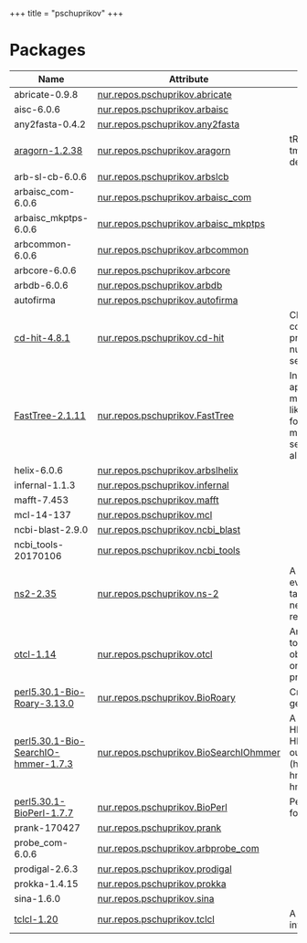 
+++
title = "pschuprikov"
+++

# Packages

Name | Attribute | Description
-----|-----------|------------
abricate-0.9.8|[nur.repos.pschuprikov.abricate](https://github.com/nix-community/nur-combined/tree/master/repos/pschuprikov/pkgs/bioinf/abricate/default.nix#L7)|
aisc-6.0.6|[nur.repos.pschuprikov.arbaisc](https://github.com/nix-community/nur-combined/tree/master/repos/pschuprikov/pkgs/bioinf/arb/aisc/default.nix#L3)|
any2fasta-0.4.2|[nur.repos.pschuprikov.any2fasta](https://github.com/nix-community/nur-combined/tree/master/repos/pschuprikov/pkgs/bioinf/any2fasta/default.nix#L3)|
[aragorn-1.2.38](http://130.235.244.92/ARAGORN/)|[nur.repos.pschuprikov.aragorn](https://github.com/nix-community/nur-combined/tree/master/repos/pschuprikov/pkgs/bioinf/aragorn/default.nix#L21)|tRNA (and tmRNA) detection
arb-sl-cb-6.0.6|[nur.repos.pschuprikov.arbslcb](https://github.com/nix-community/nur-combined/tree/master/repos/pschuprikov/pkgs/bioinf/arb/sl/cb/default.nix#L3)|
arbaisc_com-6.0.6|[nur.repos.pschuprikov.arbaisc_com](https://github.com/nix-community/nur-combined/tree/master/repos/pschuprikov/pkgs/bioinf/arb/aisc_com/default.nix#L3)|
arbaisc_mkptps-6.0.6|[nur.repos.pschuprikov.arbaisc_mkptps](https://github.com/nix-community/nur-combined/tree/master/repos/pschuprikov/pkgs/bioinf/arb/aisc_mkptps/default.nix#L3)|
arbcommon-6.0.6|[nur.repos.pschuprikov.arbcommon](https://github.com/nix-community/nur-combined/tree/master/repos/pschuprikov/pkgs/bioinf/arb/common/default.nix#L3)|
arbcore-6.0.6|[nur.repos.pschuprikov.arbcore](https://github.com/nix-community/nur-combined/tree/master/repos/pschuprikov/pkgs/bioinf/arb/core/default.nix#L3)|
arbdb-6.0.6|[nur.repos.pschuprikov.arbdb](https://github.com/nix-community/nur-combined/tree/master/repos/pschuprikov/pkgs/bioinf/arb/db/default.nix#L3)|
autofirma|[nur.repos.pschuprikov.autofirma](https://github.com/nix-community/nur-combined/tree/master/repos/pschuprikov/pkgs/autofirma/default.nix#L3)|
[cd-hit-4.8.1](http://weizhongli-lab.org/cd-hit/)|[nur.repos.pschuprikov.cd-hit](https://github.com/nix-community/nur-combined/tree/master/repos/pschuprikov/pkgs/bioinf/cd-hit/default.nix#L30)|Clustering and comparing protein or nucleotide sequences
[FastTree-2.1.11](http://www.microbesonline.org/fasttree/)|[nur.repos.pschuprikov.FastTree](https://github.com/nix-community/nur-combined/tree/master/repos/pschuprikov/pkgs/bioinf/fasttree/default.nix#L21)|Inference of approximately-maximum-likelihood trees for large multiple sequence alignments
helix-6.0.6|[nur.repos.pschuprikov.arbslhelix](https://github.com/nix-community/nur-combined/tree/master/repos/pschuprikov/pkgs/bioinf/arb/sl/helix/default.nix#L3)|
infernal-1.1.3|[nur.repos.pschuprikov.infernal](https://github.com/nix-community/nur-combined/tree/master/repos/pschuprikov/pkgs/bioinf/infernal/default.nix#L3)|
mafft-7.453|[nur.repos.pschuprikov.mafft](https://github.com/nix-community/nur-combined/tree/master/repos/pschuprikov/pkgs/bioinf/mafft/default.nix#L3)|
mcl-14-137|[nur.repos.pschuprikov.mcl](https://github.com/nix-community/nur-combined/tree/master/repos/pschuprikov/pkgs/bioinf/mcl/default.nix#L3)|
ncbi-blast-2.9.0|[nur.repos.pschuprikov.ncbi_blast](https://github.com/nix-community/nur-combined/tree/master/repos/pschuprikov/pkgs/bioinf/ncbi_blast/generic.nix#L5)|
ncbi_tools-20170106|[nur.repos.pschuprikov.ncbi_tools](https://github.com/nix-community/nur-combined/tree/master/repos/pschuprikov/pkgs/bioinf/ncbi_tools/default.nix#L3)|
[ns2-2.35](http://nsnam.sourceforge.net/wiki/index.php/User_Information)|[nur.repos.pschuprikov.ns-2](https://github.com/nix-community/nur-combined/tree/master/repos/pschuprikov/pkgs/ns2/default.nix#L48)|A discrete event simulator targeted at networking research
[otcl-1.14](http://otcl-tclcl.sourceforge.net/otcl/)|[nur.repos.pschuprikov.otcl](https://github.com/nix-community/nur-combined/tree/master/repos/pschuprikov/pkgs/otcl/default.nix#L27)|An extension to Tcl/Tk for object-oriented programming
[perl5.30.1-Bio-Roary-3.13.0](http://www.sanger.ac.uk/)|[nur.repos.pschuprikov.BioRoary](https://github.com/nix-community/nur-combined/tree/master/repos/pschuprikov)|Create a pan genome
[perl5.30.1-Bio-SearchIO-hmmer-1.7.3](https://metacpan.org/release/Bio-SearchIO-hmmer)|[nur.repos.pschuprikov.BioSearchIOhmmer](https://github.com/nix-community/nur-combined/tree/master/repos/pschuprikov)|A parser for HMMER2 and HMMER3 output (hmmscan, hmmsearch, hmmpfam)
[perl5.30.1-BioPerl-1.7.7](https://metacpan.org/release/BioPerl)|[nur.repos.pschuprikov.BioPerl](https://github.com/nix-community/nur-combined/tree/master/repos/pschuprikov)|Perl modules for biology
prank-170427|[nur.repos.pschuprikov.prank](https://github.com/nix-community/nur-combined/tree/master/repos/pschuprikov/pkgs/bioinf/prank/default.nix#L3)|
probe_com-6.0.6|[nur.repos.pschuprikov.arbprobe_com](https://github.com/nix-community/nur-combined/tree/master/repos/pschuprikov/pkgs/bioinf/arb/probe_com/default.nix#L4)|
prodigal-2.6.3|[nur.repos.pschuprikov.prodigal](https://github.com/nix-community/nur-combined/tree/master/repos/pschuprikov/pkgs/bioinf/prodigal/default.nix#L3)|
prokka-1.4.15|[nur.repos.pschuprikov.prokka](https://github.com/nix-community/nur-combined/tree/master/repos/pschuprikov/pkgs/bioinf/prokka/default.nix#L7)|
sina-1.6.0|[nur.repos.pschuprikov.sina](https://github.com/nix-community/nur-combined/tree/master/repos/pschuprikov/pkgs/bioinf/sina/default.nix#L3)|
[tclcl-1.20](http://otcl-tclcl.sourceforge.net/tclcl/)|[nur.repos.pschuprikov.tclcl](https://github.com/nix-community/nur-combined/tree/master/repos/pschuprikov/pkgs/tclcl/default.nix#L47)|A Tcl/C++ interface
